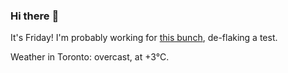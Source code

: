 ### Hi there :wave:

It's Friday! I'm probably working for [this bunch](https://github.com/kohofinancial), de-flaking a test.

Weather in Toronto: overcast, at +3°C.

